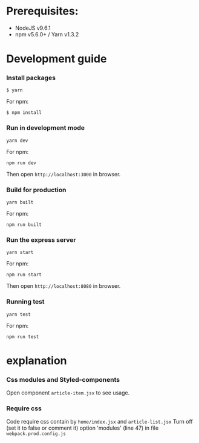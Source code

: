 # Prerequisites:
- NodeJS v9.6.1
- npm v5.6.0+ / Yarn v1.3.2 

# Development guide

### Install packages

```$ yarn```

For npm:

```$ npm install```

### Run in development mode

```yarn dev```

For npm:

```npm run dev```

Then open `http://localhost:3000` in browser.

### Build for production

```yarn built```

For npm:

```npm run built```

### Run the express server 

```yarn start```

For npm:

```npm run start```

Then open `http://localhost:8080` in browser.

### Running test 

```yarn test```

For npm:

```npm run test```

# explanation

### Css modules and Styled-components

Open component `article-item.jsx` to see usage.


### Require css

Code require css contain by `home/index.jsx` and `article-list.jsx` 
Turn off (set it to false or comment it) option 'modules' (line 47) in file `webpack.prod.config.js`
